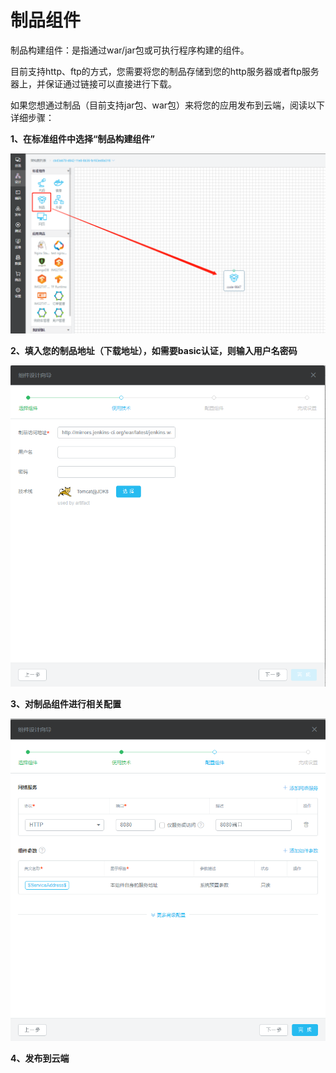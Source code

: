 # 制品组件

制品构建组件：是指通过war/jar包或可执行程序构建的组件。

目前支持http、ftp的方式，您需要将您的制品存储到您的http服务器或者ftp服务器上，并保证通过链接可以直接进行下载。

如果您想通过制品（目前支持jar包、war包）来将您的应用发布到云端，阅读以下详细步骤：

**1、在标准组件中选择“制品构建组件”**

![](/assets/import99.png)

**2、填入您的制品地址（下载地址），如需要basic认证，则输入用户名密码**

![](/assets/import100.png)

**3、对制品组件进行相关配置**

![](/assets/import101.png)

**4、发布到云端**

